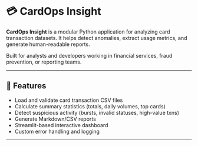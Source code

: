 # 💳 CardOps Insight

**CardOps Insight** is a modular Python application for analyzing card transaction datasets. It helps detect anomalies, extract usage metrics, and generate human-readable reports.

Built for analysts and developers working in financial services, fraud prevention, or reporting teams.

---

## 🚀 Features

- Load and validate card transaction CSV files
- Calculate summary statistics (totals, daily volumes, top cards)
- Detect suspicious activity (bursts, invalid statuses, high-value txns)
- Generate Markdown/CSV reports
- Streamlit-based interactive dashboard
- Custom error handling and logging

---


